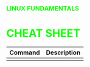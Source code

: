 ### <span style="color:rgb(17, 255, 0)">LINUX FUNDAMENTALS</span>
# <span style="color:rgb(17, 255, 0)">CHEAT SHEET</span>

| **Command** | **Description** |
| ----------- | --------------- |
|             |                 |
